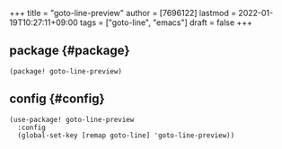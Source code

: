 +++
title = "goto-line-preview"
author = [7696122]
lastmod = 2022-01-19T10:27:11+09:00
tags = ["goto-line", "emacs"]
draft = false
+++

## package {#package}

```elisp
(package! goto-line-preview)
```


## config {#config}

```elisp
(use-package! goto-line-preview
  :config
  (global-set-key [remap goto-line] 'goto-line-preview))
```
